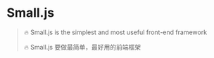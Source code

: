 

# Small.js
>
> :fire: Small.js is the simplest and most useful front-end framework
>
> :fire: Small.js 要做最简单，最好用的前端框架
